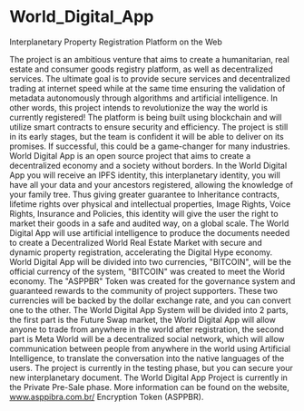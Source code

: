 # World_Digital_App

Interplanetary Property Registration Platform on the Web

The project is an ambitious venture that aims to create a humanitarian, real estate and consumer goods registry platform, as well as decentralized services.
The ultimate goal is to provide secure services and decentralized trading at internet speed while at the same time ensuring the validation of metadata autonomously through algorithms and artificial intelligence. 
In other words, this project intends to revolutionize the way the world is currently registered! The platform is being built using blockchain and will utilize smart contracts to ensure security and efficiency. 
The project is still in its early stages, but the team is confident it will be able to deliver on its promises. 
If successful, this could be a game-changer for many industries. World Digital App is an open source project that aims to create a decentralized economy and a society without borders.
In the World Digital App you will receive an IPFS identity, this interplanetary identity, you will have all your data and your ancestors registered, allowing the knowledge of your family tree.
Thus giving greater guarantee to Inheritance contracts, lifetime rights over physical and intellectual properties, Image Rights, Voice Rights, Insurance and Policies, this identity will give the user the right to market their goods in a safe and audited way, on a global scale. 
The World Digital App will use artificial intelligence to produce the documents needed to create a Decentralized World Real Estate Market with secure and dynamic property registration, accelerating the Digital Hype economy. 
World Digital App will be divided into two currencies, "BITCOIN", will be the official currency of the system, "BITCOIN" was created to meet the World economy. 
The "ASPPBR" Token was created for the governance system and guaranteed rewards to the community of project supporters. These two currencies will be backed by the dollar exchange rate, and you can convert one to the other.
The World Digital App System will be divided into 2 parts, the first part is the Future Swap market, the World Digital App will allow anyone to trade from anywhere in the world after registration, the second part is Meta World will be a decentralized social network, 
which will allow communication between people from anywhere in the world using Artificial Intelligence, to translate the conversation into the native languages ​​of the users. 
The project is currently in the testing phase, but you can secure your new interplanetary document. The World Digital App Project is currently in the Private Pre-Sale phase. 
More information can be found on the website, www.asppibra.com.br/ Encryption Token (ASPPBR).
